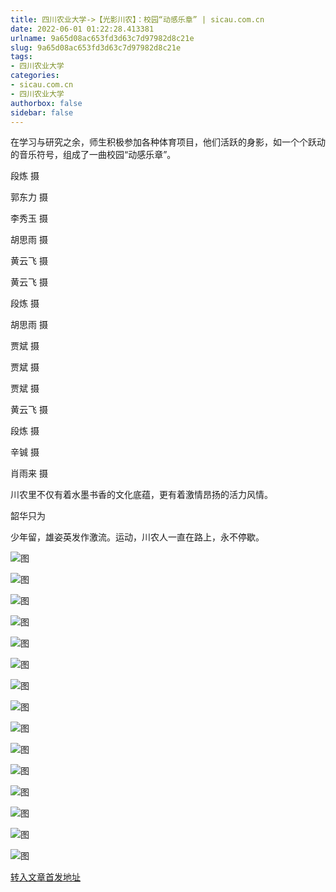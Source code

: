 ```yaml
---
title: 四川农业大学->【光影川农】：校园“动感乐章” | sicau.com.cn
date: 2022-06-01 01:22:28.413381
urlname: 9a65d08ac653fd3d63c7d97982d8c21e
slug: 9a65d08ac653fd3d63c7d97982d8c21e
tags: 
- 四川农业大学
categories:
- sicau.com.cn
- 四川农业大学
authorbox: false
sidebar: false
---
```

在学习与研究之余，师生积极参加各种体育项目，他们活跃的身影，如一个个跃动的音乐符号，组成了一曲校园“动感乐章”。

段炼 摄

郭东力 摄

李秀玉 摄

胡思雨 摄

黄云飞 摄

黄云飞 摄

段炼 摄

胡思雨 摄  

贾斌 摄

贾斌 摄

贾斌 摄

黄云飞 摄  

段炼 摄

辛铖 摄  

肖雨来 摄  

川农里不仅有着水墨书香的文化底蕴，更有着激情昂扬的活力风情。

韶华只为
<!--more-->
少年留，雄姿英发作激流。运动，川农人一直在路上，永不停歇。

![图](https://news.sicau.edu.cn/__local/4/7E/19/AC4D00623A797AC107B1CA95033_D4EBF749_C021A.png)

![图](https://news.sicau.edu.cn/__local/E/15/8B/7705DF264DDFDC3A93E6F54565B_B30F10A2_674C3.png)

![图](https://news.sicau.edu.cn/__local/C/00/6C/7E2B652366ACD39C2AE7DE9BCF9_EF208010_43428.png)

![图](https://news.sicau.edu.cn/__local/8/06/27/41D11F670C64FF3D44E80154A7B_E7E14CFB_6333C.png)

![图](https://news.sicau.edu.cn/__local/0/C3/D8/C167C6C8FE77AF57D6011715BF1_80A6B2C7_AC77C.png)

![图](https://news.sicau.edu.cn/__local/D/02/10/A88670086E817FD62C4CDA97BA9_D7632007_8BF6F.png)

![图](https://news.sicau.edu.cn/__local/4/5E/23/DCF7CCC1E9D975913590B678E79_D559FF04_9CCB0.png)

![图](https://news.sicau.edu.cn/__local/F/85/B7/D8A320B445B70CAE0CA7F848263_83CBE2F7_AED46.png)

![图](https://news.sicau.edu.cn/__local/5/02/EF/DD4E336F25148ECAD8883FF639B_4F61AE73_C9B24.png)

![图](https://news.sicau.edu.cn/__local/A/06/45/CD1D7F6E3C8C2492CE34BB299E1_64C76881_87561.png)

![图](https://news.sicau.edu.cn/__local/D/88/1A/A05D7D38175ECBA42E5778529D7_F9E1162D_E6E1B.png)

![图](https://news.sicau.edu.cn/__local/7/1F/0D/27AD8924A0AC1A72E44D8C4A30E_44ACD208_69793.png)

![图](https://news.sicau.edu.cn/__local/5/2D/4F/732326D47D38D3789E5477CDAC2_BE62479B_FF6FE.png)

![图](https://news.sicau.edu.cn/__local/E/22/38/45B60F84F1FD1505AB42C1D6987_CD8FE77C_5B18B.png)

![图](https://news.sicau.edu.cn/__local/3/67/C2/09DAF041FAABA48A642C8A8AAC1_DEDE75BC_9C03C.png)

[转入文章首发地址](https://news.sicau.edu.cn/info/1078/68080.htm)